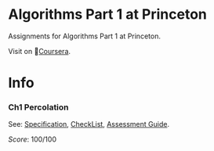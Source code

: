 # Algorithms Part 1 at Princeton
Assignments for Algorithms Part 1 at Princeton.  

Visit on 🔗[Coursera](https://www.coursera.org/learn/algorithms-part1/home).

# Info
### Ch1 Percolation
See: [Specification](http://coursera.cs.princeton.edu/algs4/assignments/percolation.html), [CheckList](http://coursera.cs.princeton.edu/algs4/checklists/percolation.html), [Assessment Guide](https://www.coursera.org/learn/algorithms-part1/resources/R2mre).

*Score*: 100/100

